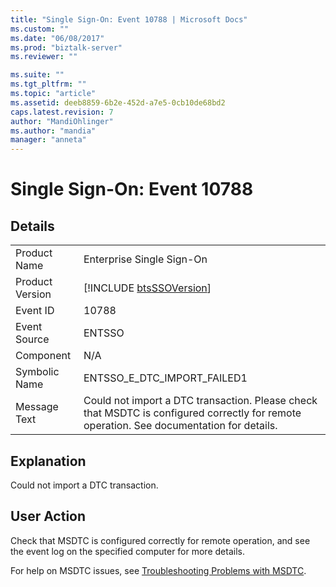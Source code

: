 ```yaml
---
title: "Single Sign-On: Event 10788 | Microsoft Docs"
ms.custom: ""
ms.date: "06/08/2017"
ms.prod: "biztalk-server"
ms.reviewer: ""

ms.suite: ""
ms.tgt_pltfrm: ""
ms.topic: "article"
ms.assetid: deeb8859-6b2e-452d-a7e5-0cb10de68bd2
caps.latest.revision: 7
author: "MandiOhlinger"
ms.author: "mandia"
manager: "anneta"
---
```

# Single Sign-On: Event 10788
## Details  
  
|                 |                                                                                                                                          |
|-----------------|------------------------------------------------------------------------------------------------------------------------------------------|
|  Product Name   |                                                        Enterprise Single Sign-On                                                         |
| Product Version |                                       [!INCLUDE [btsSSOVersion](../includes/btsssoversion-md.md)]                                        |
|    Event ID     |                                                                  10788                                                                   |
|  Event Source   |                                                                  ENTSSO                                                                  |
|    Component    |                                                                   N/A                                                                    |
|  Symbolic Name  |                                                       ENTSSO_E_DTC_IMPORT_FAILED1                                                        |
|  Message Text   | Could not import a DTC transaction. Please check that MSDTC is configured correctly for remote operation. See documentation for details. |
  
## Explanation  
 Could not import a DTC transaction.  
  
## User Action  
 Check that MSDTC is configured correctly for remote operation, and see the event log on the specified computer for more details.  
  
 For help on MSDTC issues, see [Troubleshooting Problems with MSDTC](../core/troubleshooting-problems-with-msdtc.md).
